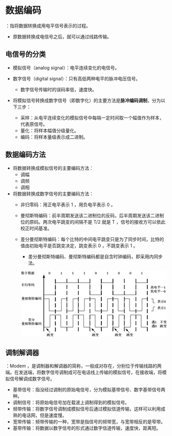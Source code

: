 # 数据编码

：指将数据转换成用电平信号表示的过程。
- 原数据转换成电信号之后，就可以通过线路传输。

## 电信号的分类

- 模拟信号（analog signal）：电平连续变化的电信号。
- 数字信号（digital signal）：只有高低两种电平的脉冲电压信号。
  - 数字信号传输时的误码率低，速度快。

- 将模拟信号转换成数字信号（即数字化）的主要方法是**脉冲编码调制**，分为以下三步：
  - 采样：从电平连续变化的模拟信号中每隔一定时间取一个幅值作为样本，代表原信号。
  - 量化：将样本幅值分级量化。
  - 编码：将样本量级表示成二进制。

## 数据编码方法

- 将数据转换成模拟信号的主要编码方法：
  - 调幅
  - 调频
  - 调相
- 将数据转换成数字信号的主要编码方法：
  - 非归零码：用正电平表示 1 ，用负电平表示 0 。
  - 曼彻斯特编码：前半周期发送该二进制位的反码，后半周期发送该二进制位的原码。两次电平跳变的间隔不是 T/2 就是 T ，信号的接收方可以依此校正时间基准。
  - 差分曼彻斯特编码：每个比特的中间电平跳变只是为了同步时间，比特的值由初始电平是否跳变决定，跳变表示 0 ，不跳变表示 1 。
    - 差分曼彻斯特编码、曼彻斯特编码都是自含时钟编码，即采用内同步法。

    ![](./encode.jpg)

## 调制解调器

：Modem ，是调制器和解调器的简称，一般成对存在，分别位于传输线路的两端。在发送端，将数字信号调制成可在电话线上传输的模拟信号，在接收端，将模拟信号解调成数字信号。
- 基带信号：指没经过调制的原始电信号，分为模拟基带信号、数字基带信号两种。
- 调制信号：将原始电信号加在载波上调制得到的模拟信号。
- 频带传输：将数字信号调制成模拟信号后通过模拟信道传输，这样可以利用成熟的电话网，但是速度慢。
- 宽带传输：频带传输的一种，宽带是指信号的频带宽，与宽带相反的是窄带。
- 基带传输：将数据以数字信号的形式通过数字信道传输，速度快，距离短。
